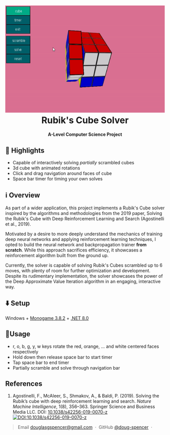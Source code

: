 <h1 align="center">
  <br>
  <img src="https://github.com/doug-spencer/RubiksCube/blob/main/Content/CubeGif.gif" alt="Markdownify" width="600" height="337.5"></a>
  <br>
  Rubik's Cube Solver
  <br>
</h1>

<h4 align="center">A-Level Computer Science Project</h4>

## 🌟 Highlights

* Capable of interactively solving *partially* scrambled cubes
* 3d cube with animated rotations
* Click and drag navigation around faces of cube
* Space bar timer for timing your own solves

## ℹ️ Overview

As part of a wider application, this project implements a Rubik's Cube solver inspired by the algorithms and methodologies from the 2019 paper, Solving the Rubik's Cube with Deep Reinforcement Learning and Search (Agostinelli et al., 2019).

Motivated by a desire to more deeply understand the mechanics of training deep neural networks and applying reinforcement learning techniques, I opted to build the neural network and backpropagation trainer **from scratch**. While this approach sacrifices efficiency, it showcases a reinforcement algorithm built from the ground up.

Currently, the solver is capable of solving Rubik's Cubes scrambled up to 6 moves, with plenty of room for further optimization and development. Despite its rudimentary implementation, the solver showcases the power of the Deep Approximate Value Iteration algorithm in an engaging, interactive way.

## ⬇️ Setup

Windows + [Monogame 3.8.2](https://docs.monogame.net/articles/whats_new.html) + [.NET 8.0](https://dotnet.microsoft.com/en-us/download/dotnet)

## 🚀Usage

* r, o, b, g, y, w keys rotate the red, orange, ... and white centered faces respectively
* Hold down then release space bar to start timer
* Tap space bar to end timer
* Partially scramble and solve through navigation bar

## References

1. Agostinelli, F., McAleer, S., Shmakov, A., & Baldi, P. (2019). Solving the Rubik’s cube with deep reinforcement learning and search. *Nature Machine Intelligence*, 1(8), 356–363. Springer Science and Business Media LLC. DOI: [10.1038/s42256-019-0070-z](https://doi.org/10.1038/s42256-019-0070-z)
[![DOI:10.1038/s42256-019-0070-z](https://zenodo.org/badge/DOI/10.1038/s42256-019-0070-z.svg)](https://www.nature.com/articles/s42256-019-0070-z)

> Email [douglasgspencer@gmail.com](douglasgspencer@gmail.com) &nbsp;&middot;&nbsp;
> GitHub [@doug-spencer](https://github.com/doug-spencer) &nbsp;&middot;&nbsp;
